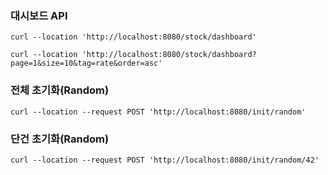 ### 대시보드 API

```shell
curl --location 'http://localhost:8080/stock/dashboard'

curl --location 'http://localhost:8080/stock/dashboard?page=1&size=10&tag=rate&order=asc'
```

### 전체 초기화(Random)

```shell
curl --location --request POST 'http://localhost:8080/init/random'
```

### 단건 초기화(Random)

```shell
curl --location --request POST 'http://localhost:8080/init/random/42'
```


